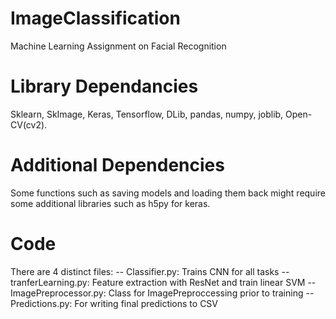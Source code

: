 # ImageClassification
Machine Learning Assignment on Facial Recognition

# Library Dependancies
Sklearn, SkImage, Keras, Tensorflow, DLib, pandas, numpy, joblib, Open-CV(cv2).

# Additional Dependencies
Some functions such as saving models and loading them back might require some additional libraries such as h5py for keras.

# Code
There are 4 distinct files:
-- Classifier.py: Trains CNN for all tasks
-- tranferLearning.py: Feature extraction with ResNet and train linear SVM
-- ImagePreprocessor.py: Class for ImagePreproccessing prior to training
-- Predictions.py: For writing final predictions to CSV
